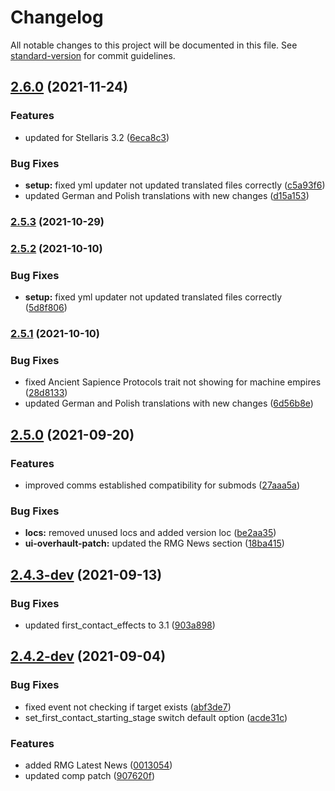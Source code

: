 # Changelog

All notable changes to this project will be documented in this file. See [standard-version](https://github.com/conventional-changelog/standard-version) for commit guidelines.

## [2.6.0](https://github.com/The24thDS/new_enclaves/compare/v2.5.3...v2.6.0) (2021-11-24)


### Features

* updated for Stellaris 3.2 ([6eca8c3](https://github.com/The24thDS/new_enclaves/commit/6eca8c3fa27a93de6f86df1ce78df3cd7c2c23cb))


### Bug Fixes

* **setup:** fixed yml updater not updated translated files correctly ([c5a93f6](https://github.com/The24thDS/new_enclaves/commit/c5a93f6d469744cf9d312862f31a23f959512a34))
* updated German and Polish translations with new changes ([d15a153](https://github.com/The24thDS/new_enclaves/commit/d15a153e171e82b6d2350ea46fd64f6f28fcef5c))

### [2.5.3](https://github.com/The24thDS/new_enclaves/compare/v2.5.2...v2.5.3) (2021-10-29)

### [2.5.2](https://github.com/The24thDS/new_enclaves/compare/v2.5.1...v2.5.2) (2021-10-10)


### Bug Fixes

* **setup:** fixed yml updater not updated translated files correctly ([5d8f806](https://github.com/The24thDS/new_enclaves/commit/5d8f806dc41203c2ff28a465404694b40f8f0122))

### [2.5.1](https://github.com/The24thDS/new_enclaves/compare/v2.5.0...v2.5.1) (2021-10-10)


### Bug Fixes

* fixed Ancient Sapience Protocols trait not showing for machine empires ([28d8133](https://github.com/The24thDS/new_enclaves/commit/28d81337cb6d48ffecd4cb84fde1aa37cc8f634c))
* updated German and Polish translations with new changes ([6d56b8e](https://github.com/The24thDS/new_enclaves/commit/6d56b8ee8daa9b7fa0f8921cff4875c0e23b27e9))

## [2.5.0](https://github.com/The24thDS/new_enclaves/compare/v2.4.3-dev...v2.5.0) (2021-09-20)


### Features

* improved comms established compatibility for submods ([27aaa5a](https://github.com/The24thDS/new_enclaves/commit/27aaa5aa88c7fce350cbd2fb28431927266a6ced))


### Bug Fixes

* **locs:** removed unused locs and added version loc ([be2aa35](https://github.com/The24thDS/new_enclaves/commit/be2aa35087aca9173fc799c1e069b9903ad6b1e6))
* **ui-overhault-patch:** updated the RMG News section ([18ba415](https://github.com/The24thDS/new_enclaves/commit/18ba41555fdb75d8002816461687b851797b5782))

## [2.4.3-dev](https://github.com/The24thDS/new_enclaves/compare/v2.4.2-dev...v2.4.3-dev) (2021-09-13)

### Bug Fixes

- updated first_contact_effects to 3.1 ([903a898](https://github.com/The24thDS/new_enclaves/commit/903a898e2089eecbe2de8b9e601339e158891618))

## [2.4.2-dev](https://github.com/The24thDS/new_enclaves/compare/v2.4.0...v2.4.2-dev) (2021-09-04)

### Bug Fixes

- fixed event not checking if target exists ([abf3de7](https://github.com/The24thDS/new_enclaves/commit/abf3de7df09ca1e1363118ab708d834ad72da33a))
- set_first_contact_starting_stage switch default option ([acde31c](https://github.com/The24thDS/new_enclaves/commit/acde31c91c805a3ea3b80e0be0aa0ba0de13fd10))

### Features

- added RMG Latest News ([0013054](https://github.com/The24thDS/new_enclaves/commit/0013054cd457ce2cce180f44919490a093dc20ab))
- updated comp patch ([907620f](https://github.com/The24thDS/new_enclaves/commit/907620f6a712ffdeed603fc425a1c2f357fd018a))

